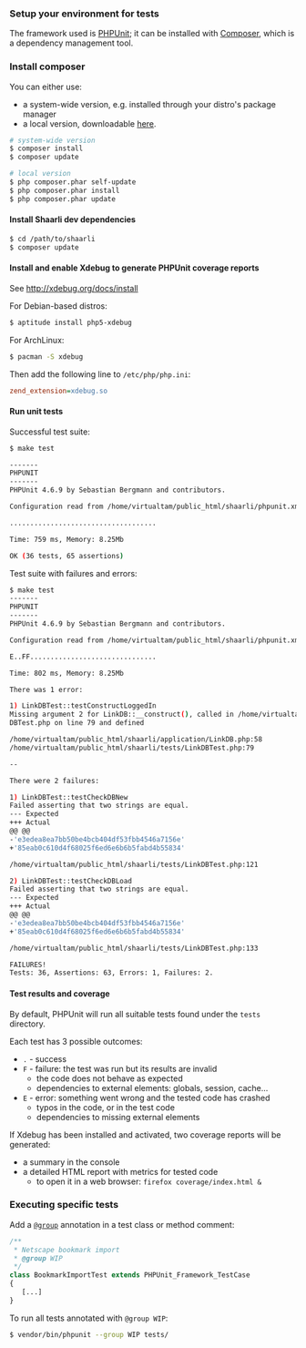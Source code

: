 ### Setup your environment for tests

The framework used is [PHPUnit](https://phpunit.de/); it can be installed with [Composer](https://getcomposer.org/), which is a dependency management tool.

### Install composer

You can either use:

- a system-wide version, e.g. installed through your distro's package manager
- a local version, downloadable [here](https://getcomposer.org/download/).

```bash
# system-wide version
$ composer install
$ composer update

# local version
$ php composer.phar self-update
$ php composer.phar install
$ php composer.phar update
```

#### Install Shaarli dev dependencies

```bash
$ cd /path/to/shaarli
$ composer update
```

#### Install and enable Xdebug to generate PHPUnit coverage reports

See http://xdebug.org/docs/install

For Debian-based distros:
```bash
$ aptitude install php5-xdebug
```
For ArchLinux:
```bash
$ pacman -S xdebug
```

Then add the following line to `/etc/php/php.ini`:
```ini
zend_extension=xdebug.so
```

#### Run unit tests

Successful test suite:
```bash
$ make test

-------
PHPUNIT
-------
PHPUnit 4.6.9 by Sebastian Bergmann and contributors.

Configuration read from /home/virtualtam/public_html/shaarli/phpunit.xml

....................................

Time: 759 ms, Memory: 8.25Mb

OK (36 tests, 65 assertions)
```

Test suite with failures and errors:
```bash
$ make test
-------
PHPUNIT
-------
PHPUnit 4.6.9 by Sebastian Bergmann and contributors.

Configuration read from /home/virtualtam/public_html/shaarli/phpunit.xml

E..FF...............................

Time: 802 ms, Memory: 8.25Mb

There was 1 error:

1) LinkDBTest::testConstructLoggedIn
Missing argument 2 for LinkDB::__construct(), called in /home/virtualtam/public_html/shaarli/tests/Link\
DBTest.php on line 79 and defined

/home/virtualtam/public_html/shaarli/application/LinkDB.php:58
/home/virtualtam/public_html/shaarli/tests/LinkDBTest.php:79

--

There were 2 failures:

1) LinkDBTest::testCheckDBNew
Failed asserting that two strings are equal.
--- Expected
+++ Actual
@@ @@
-'e3edea8ea7bb50be4bcb404df53fbb4546a7156e'
+'85eab0c610d4f68025f6ed6e6b6b5fabd4b55834'

/home/virtualtam/public_html/shaarli/tests/LinkDBTest.php:121

2) LinkDBTest::testCheckDBLoad
Failed asserting that two strings are equal.
--- Expected
+++ Actual
@@ @@
-'e3edea8ea7bb50be4bcb404df53fbb4546a7156e'
+'85eab0c610d4f68025f6ed6e6b6b5fabd4b55834'

/home/virtualtam/public_html/shaarli/tests/LinkDBTest.php:133

FAILURES!
Tests: 36, Assertions: 63, Errors: 1, Failures: 2.
```

#### Test results and coverage

By default, PHPUnit will run all suitable tests found under the `tests` directory.

Each test has 3 possible outcomes:

- `.` - success
- `F` - failure: the test was run but its results are invalid
    - the code does not behave as expected
    - dependencies to external elements: globals, session, cache...
- `E` - error: something went wrong and the tested code has crashed
    - typos in the code, or in the test code
    - dependencies to missing external elements

If Xdebug has been installed and activated, two coverage reports will be generated:

- a summary in the console
- a detailed HTML report with metrics for tested code
    - to open it in a web browser: `firefox coverage/index.html &`

### Executing specific tests

Add a [`@group`](https://phpunit.de/manual/current/en/appendixes.annotations.html#appendixes.annotations.group) annotation in a test class or method comment:

```php
/**
 * Netscape bookmark import
 * @group WIP
 */
class BookmarkImportTest extends PHPUnit_Framework_TestCase
{
   [...]
}
```

To run all tests annotated with `@group WIP`:
```bash
$ vendor/bin/phpunit --group WIP tests/
```
